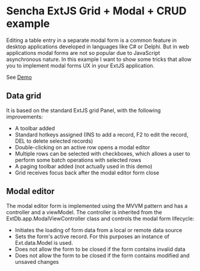 ﻿# Sencha ExtJS Grid + Modal + CRUD example

Editing a table entry in a separate modal form is a common feature in desktop applications developed in languages like C# or Delphi.
But in web applications modal forms are not so popular due to JavaScript asynchronous nature.
In this example I want to show some tricks that allow you to implement modal forms UX in your ExtJS application.

See [Demo](https://da-baranov.github.io/ext-db/wwwroot/index.html#example/1)

## Data grid

It is based on the standard ExtJS grid Panel, with the following improvements:

* A toolbar added 
* Standard hotkeys assigned (INS to add a record, F2 to edit the record, DEL to delete selected records)
* Double-clicking on an active row opens a modal editor
* Multiple rows can be selected with checkboxes, which allows a user to perform some batch operations with selected rows
* A paging toolbar added (not actually used in this demo)
* Grid receives focus back after the modal editor form close

## Modal editor

The modal editor form is implemented using the MVVM pattern and has a controller and a viewModel.
The controller is inherited from the ExtDb.app.ModalViewController class and controls the modal form lifecycle:

* Initiates the loading of form data from a local or remote data source
* Sets the form's active record. For this purposes an instance of Ext.data.Model is used.
* Does not allow the form to be closed if the form contains invalid data
* Does not allow the form to be closed if the form contains modified and unsaved changes









